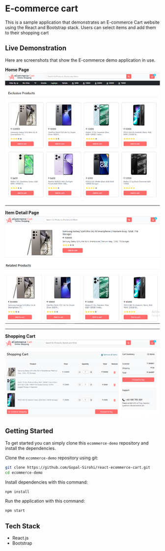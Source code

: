 # E-commerce cart

This is a sample application that demonstrates an E-commerce Cart website using the React and Bootstrap stack. 
Users can select items and add them to their shopping cart

## Live Demonstration

Here are screenshots that show the E-commerce demo application in use.

**Home Page**
![Home Page](/screenshots/homePage.png?raw=true "Optional Title")

---

**Item Detail Page**
![Item Detail](/screenshots/itemDetail.png?raw=true "Optional Title")

---

**Shopping Cart**
![Shopping Cart](/screenshots/shoppingCart.png?raw=true "Shopping Cart")

## Getting Started
To get started  you can simply clone this `ecommerce-demo` repository and install the dependencies.

Clone the `ecommerce-demo` repository using git:

```bash
git clone https://github.com/Gopal-Sirohi/react-ecommerce-cart.git
cd ecommerce-demo
```

Install dependencies with this command:
```bash
npm install
```

Run the application with this command:
```bash
npm start
```

## Tech Stack
* React.js
* Bootstrap
